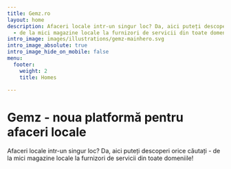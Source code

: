 ```yaml
---
title: Gemz.ro
layout: home
description: Afaceri locale intr-un singur loc? Da, aici puteți descoperi orice căutați
  - de la mici magazine locale la furnizori de servicii din toate domeniile!
intro_image: images/illustrations/gemz-mainhero.svg
intro_image_absolute: true
intro_image_hide_on_mobile: false
menu:
  footer:
    weight: 2
    title: Homes

---
```

# Gemz - noua platformă pentru afaceri locale

Afaceri locale intr-un singur loc? Da, aici puteți descoperi orice căutați - de la mici magazine locale la furnizori de servicii din toate domeniile!